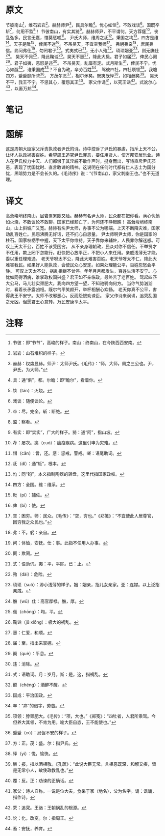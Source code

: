 # 原文
节彼南山[^1]，维石岩岩[^2]。赫赫师尹[^3]，民具尔瞻[^4]。忧心如惔[^5]，不敢戏谈[^6]。国既卒斩[^7]，何用不监[^8]！
节彼南山，有实其猗[^9]。赫赫师尹，不平谓何。天方荐瘥[^10]，丧乱弘多。民言无嘉，憯莫惩嗟[^11]。
尹氏大师，维周之氐[^12]。秉国之均[^13]，四方是维[^14]。天子是毗[^15]，俾民不迷[^16]。不吊昊天，不宜空我师[^17]。
弗躬弗亲[^18]，庶民弗信。弗问弗仕[^19]，勿罔君子[^20]。式夷式已[^21]，无小人殆[^22]。琐琐姻亚[^23]，则无膴仕[^24]。
昊天不佣[^25]，降此鞠讻[^26]。昊天不惠[^27]，降此大戾。君子如届[^28]，俾民心阕[^29]。君子如夷，恶怒是违[^30]。
不吊昊天，乱靡有定。式月斯生[^31]，俾民不宁。忧心如酲[^32]，谁秉国成[^33]？不自为政，卒劳百姓[^34]。
驾彼四牡，四牡项领[^35]。我瞻四方，蹙蹙靡所骋[^36]。
方茂尔恶[^37]，相尔矛矣。既夷既怿[^38]，如相酬矣[^39]。
昊天不平，我王不宁。不惩其心，覆怨其正[^40]。
家父作诵[^41]，以究王讻[^42]。式讹尔心[^43]，以畜万邦[^44]。
# 笔记

# 题解
这是周朝大臣家父斥责执政者尹氏的诗。诗中控诉了尹氏的暴虐，指斥上天不公，让坏人执政祸害百姓。希望周王追究尹氏罪恶，要任用贤人，使万邦安居乐业。诗人在尹氏权力中天、人们都慑于其淫威不敢作声时，挺身而出，写诗直斥尹氏邪恶，表现了忧国忧时、直言敢谏的精神。这说明在任何时代都有仁人志士为国分忧，黑暗势力是不会长久的。《毛诗序》说：“《节南山》，家父刺幽王也。”也不无道理。
# 译文
高耸峻峭终南山，层岩累累陡又险。赫赫有名尹太师，民众都在把你看。满心忧愤如火烧，不敢议论不敢聊。国家已经颓亡了，为何还不睁眼瞧！
高耸峻峭终南山，山上斜坡广又宽。赫赫有名尹太师，办事不公为哪端。上天不断降灾难，国家动乱百姓亡。民怨沸腾无好话，还不扪心自思量。
尹太师啊尹太师，你是国家的柱石。国家权柄手中握，天下太平你维持。天子靠你来辅佐，人民靠你解迷惑。可叹上天太不公，百姓不该受困穷。
从不亲身理朝政，民众对你不信任。不举贤才不任用，欺上罔下怎能行。赶快把心放平正，不把小人来任用。亲戚浅薄无才能，委以重任理难通。
老天爷呀太不公，降此大难害百姓。老天爷呀太不仁，降此大难害我民。如果好人能执政，会使民众心安定。如果处理能公平，百姓怨怒会平静。
可叹上天太不公，祸乱相继不曾停。年年月月都发生，百姓生活不安宁。心忧如同得酒病，谁掌政权国兴盛？君王如不亲临政，最终苦了老百姓。
驾起四匹大公马，马儿壮实颈肥大。我向四方望一望，不知驰骋向何方。
当你气势汹汹时，看着长矛露凶相。既尔气平笑颜开，举杯相酬心欢畅。
老天你真不公平，害得我王不安宁。太师不改邪恶心，反而怨恨劝谏臣。
家父作诗来讽诵，追究乱国之元凶。但愿君王心意转，万民安康享太平。
# 注释

[^1]: 节彼：即“节节”，高峻的样子。南山：终南山，在今陕西西安南。
[^2]: 岩岩：山石堆积的样子。
[^3]: 赫赫：权势显赫。师尹：太师尹氏。《毛传》：“师，大师，周之三公也。尹，尹氏，为大师。”
[^4]: 具：通“俱”，都。尔瞻：即“瞻尔”，看着你。
[^5]: 惔（tán）：火烧。
[^6]: 戏谈：随便谈论。
[^7]: 卒：尽，完全。斩：断绝。
[^8]: 监：察看。
[^9]: 有实：即“实实”，广大的样子。猗：通“阿”，指山坡。
[^10]: 荐：屡次。瘥（cuó）：瘟疫疾病。这里引申为灾难。
[^11]: 憯（cǎn）：曾，还。惩：惩戒，警戒。嗟：语尾助词。
[^12]: 氐（dǐ）：通“柢”，根本。
[^13]: 均：同“钧”，本义指制陶器的转盘，这里代指国家政权。
[^14]: 四方：全国。维：维系。
[^15]: 毗（pí）：辅佐。
[^16]: 俾（bǐ）：使。
[^17]: 空：困穷。师：民众。《毛传》：“空，穷也。”《郑笺》：“不宜使此人居尊官，困穷我之众民也。”
[^18]: 弗：不。躬：亲自。
[^19]: 问：体恤，安抚。仕：事。此指不任用人办事。
[^20]: 罔：欺罔。
[^21]: 式：语助词。夷：平，平除。已：止。
[^22]: 殆（dài）：危险。
[^23]: 琐琐（suǒ）：渺小浅薄的样子。姻：姻亲，指儿女亲家。亚：连襟。以上泛指亲戚。
[^24]: 膴（wǔ）仕：高官厚禄。膴，厚。
[^25]: 佣（chōng）：均，平。
[^26]: 鞠讻（jū xiōng）：极大的祸乱。
[^27]: 惠：仁爱，和顺。
[^28]: 届：至，指出来掌握。
[^29]: 阕（què）：平息。
[^30]: 违：消除。
[^31]: 式：语助词。月：岁月。斯：是，这，指祸乱。
[^32]: 酲（chéng）：酒醉不醒。
[^33]: 国成：平治国政。
[^34]: 卒：“瘁”的借字，劳苦。
[^35]: 项领：脖颈肥大。《毛传》：“项，大也。”《郑笺》：“四牡者，人君所乘驾。今但养大其领，不肯为用。喻大臣自恣，王不能使也。”
[^36]: 蹙蹙（cù）：局促不安的样子。
[^37]: 方：正。茂：盛。尔：指尹氏。
[^38]: 怿（yì）：悦，愉快。
[^39]: 酬：报，指以酒相敬。《孔疏》：“此说大臣无常。言相恶既深，和解又疾，皆是无常小人，故使政教乱也。”
[^40]: 覆：反。正：劝谏的正确话。
[^41]: 家父：诗人自称。一说是位大夫，食采于家（地名），父为名字。诵：讽诵，指作诗。
[^42]: 究：追究。王讻：王朝祸乱的根源。
[^43]: 讹：化，改变。尔：指周王。
[^44]: 畜：安抚，养育。